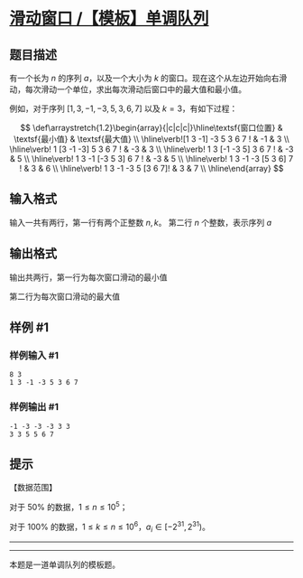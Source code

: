 # [滑动窗口 /【模板】单调队列](http://luogu.com.cn/problem/P1886)

## 题目描述

有一个长为 $n$ 的序列 $a$，以及一个大小为 $k$ 的窗口。现在这个从左边开始向右滑动，每次滑动一个单位，求出每次滑动后窗口中的最大值和最小值。

例如，对于序列 $[1,3,-1,-3,5,3,6,7]$ 以及 $k = 3$，有如下过程：

$$
\def\arraystretch{1.2}\begin{array}{|c|c|c|}\hline\textsf{窗口位置} & \textsf{最小值} & \textsf{最大值} \\ \hline\verb![1 3 -1] -3 5 3 6 7 ! & -1 & 3 \\ \hline\verb! 1 [3 -1 -3] 5 3 6 7 ! & -3 & 3 \\ \hline\verb! 1 3 [-1 -3 5] 3 6 7 ! & -3 & 5 \\ \hline\verb! 1 3 -1 [-3 5 3] 6 7 ! & -3 & 5 \\ \hline\verb! 1 3 -1 -3 [5 3 6] 7 ! & 3 & 6 \\ \hline\verb! 1 3 -1 -3 5 [3 6 7]! & 3 & 7 \\ \hline\end{array}
$$

## 输入格式

输入一共有两行，第一行有两个正整数 $n,k$。
第二行 $n$ 个整数，表示序列 $a$

## 输出格式

输出共两行，第一行为每次窗口滑动的最小值

第二行为每次窗口滑动的最大值

## 样例 #1

### 样例输入 #1

```
8 3
1 3 -1 -3 5 3 6 7
```

### 样例输出 #1

```
-1 -3 -3 -3 3 3
3 3 5 5 6 7
```

## 提示

【数据范围】

对于 $50\%$ 的数据，$1 \le n \le 10^5$；  

对于 $100\%$ 的数据，$1\le k \le n \le 10^6$，$a_i \in [-2^{31},2^{31})$。

---

---

本题是一道单调队列的模板题。
